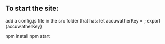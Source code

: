 ## To start the site:
add a config.js file in the src folder that has:
let accuwatherKey = <accuweatherKey>;
export {accuwatherKey}

npm install
npm start
